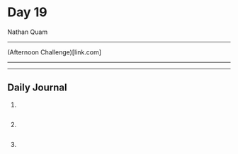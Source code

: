 # Day 19
Nathan Quam

---

(Afternoon Challenge)[link.com]

---
---

## Daily Journal



1. 
```

```

2. 
```

```

3. 
```

```